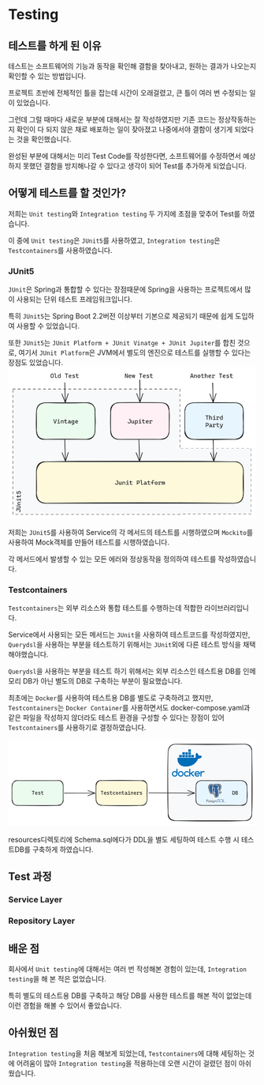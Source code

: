 # Testing

## 테스트를 하게 된 이유

테스트는 소프트웨어의 기능과 동작을 확인해 결함을 찾아내고, 원하는 결과가 나오는지 확인할 수 있는 방법입니다.  

프로젝트 초반에 전체적인 틀을 잡는데 시간이 오래걸렸고, 큰 틀이 여러 번 수정되는 일이 있었습니다.  

그런데 그럴 때마다 새로운 부분에 대해서는 잘 작성하였지만 기존 코드는 정상작동하는지 확인이 다 되지 않은 채로 배포하는 일이 잦아졌고 나중에서야 결함이 생기게 되었다는 것을 확인했습니다.  

완성된 부분에 대해서는 미리 Test Code를 작성한다면, 소프트웨어를 수정하면서 예상하지 못했던 결함을 방지해나갈 수 있다고 생각이 되어 Test를 추가하게 되었습니다.  



## 어떻게 테스트를 할 것인가?

저희는 `Unit testing`와 `Integration testing`  두 가지에 초점을 맞추어 Test를 하였습니다.  

이 중에 `Unit testing`은 `JUnit5`를 사용하였고, `Integration testing`은 `Testcontainers`를 사용하였습니다.  

### JUnit5

`JUnit`은 Spring과 통합할 수 있다는 장점때문에 Spring을 사용하는 프로젝트에서 많이 사용되는 단위 테스트 프레임워크입니다.  

특히 `JUnit5`는 Spring Boot 2.2버전 이상부터 기본으로 제공되기 때문에 쉽게 도입하여 사용할 수 있었습니다. 

또한 `JUnit5`는 `JUnit Platform + JUnit Vinatge + JUnit Jupiter`를 합친 것으로, 여기서 `JUnit Platform`은 JVM에서 별도의 엔진으로 테스트를 실행할 수 있다는 장점도 있었습니다.  ![junit5](./asset/images/testing_junit5.png)

저희는 `JUnit5`를 사용하여 Service의 각 메서드의 테스트를 시행하였으며 `Mockito`를 사용하여 Mock객체를 만들어 테스트를 시행하였습니다.  

각 메서드에서 발생할 수 있는 모든 에러와 정상동작을 정의하여 테스트를 작성하였습니다.  



### Testcontainers

`Testcontainers`는 외부 리소스와 통합 테스트를 수행하는데 적합한 라이브러리입니다.  

Service에서 사용되는 모든 메서드는 `JUnit`을 사용하여 테스트코드를 작성하였지만, `Querydsl`을 사용하는 부분을 테스트하기 위해서는 `JUnit`외에 다른 테스트 방식을 채택해야했습니다.  

`Querydsl`을 사용하는 부분을 테스트 하기 위해서는 외부 리소스인 테스트용 DB를 인메모리 DB가 아닌 별도의 DB로 구축하는 부분이 필요했습니다.  

최초에는 `Docker`를 사용하여 테스트용 DB를 별도로 구축하려고 했지만, `Testcontainers`는 `Docker Container`를 사용하면서도 docker-compose.yaml과 같은 파일을 작성하지 않더라도 테스트 환경을 구성할 수 있다는 장점이 있어 `Testcontainers`를 사용하기로 결정하였습니다.  

![testcontainers](./asset/images/testing_testcontainers.png)

resources디렉토리에 Schema.sql에다가 DDL을 별도 세팅하여 테스트 수행 시 테스트DB를 구축하게 하였습니다.  



## Test 과정

### Service Layer

### Repository Layer



## 배운 점

회사에서 `Unit testing`에 대해서는 여러 번 작성해본 경험이 있는데, `Integration testing`을 해 본 적은 없었습니다.  

특히 별도의 테스트용 DB를 구축하고 해당 DB를 사용한 테스트를 해본 적이 없었는데 이런 경험을 해볼 수 있어서 좋았습니다.  



## 아쉬웠던 점

`Integration testing`을 처음 해보게 되었는데, `Testcontainers`에 대해 세팅하는 것에 어려움이 많아 `Integration testing`을 적용하는데 오랜 시간이 걸렸던 점이 아쉬웠습니다.  



